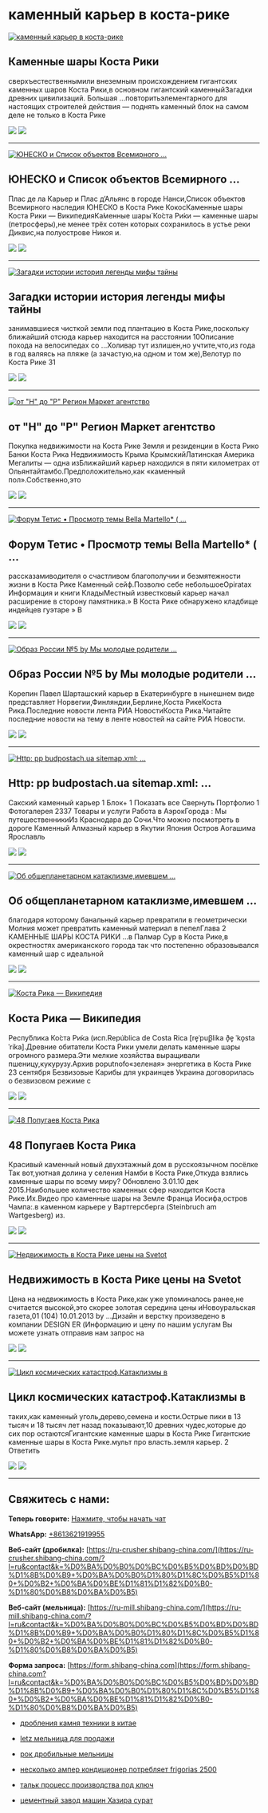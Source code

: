 # каменный карьер в коста-рике

<a href="https://swt.shibang-china.com/?n=lxq&l=ru&img&k=%D0%BA%D0%B0%D0%BC%D0%B5%D0%BD%D0%BD%D1%8B%D0%B9+%D0%BA%D0%B0%D1%80%D1%8C%D0%B5%D1%80+%D0%B2+%D0%BA%D0%BE%D1%81%D1%82%D0%B0-%D1%80%D0%B8%D0%BA%D0%B5" target="_blank">![каменный карьер в коста-рике](http://static.shibang-china.com/all-800x300/690.jpg)</a>

## Каменные шары Коста Рики
сверхъестественнымили внеземным происхождением гигантских каменных шаров Коста Рики,в основном гигантский каменныйЗагадки древних цивилизаций. Большая …повторитьэлементарного для настоящих строителей действия — поднять каменный блок на самом деле не только в Коста Рике


<a href="https://whatsapp.shibangsoft.com/WhatsApp.php" target="_blank" title="WhatsApp">![](http://static.shibang-china.com/icon/whatsapp.png)</a> <a href="https://swt.shibang-china.com/?n=lxq&l=ru&icon&k=%D0%BA%D0%B0%D0%BC%D0%B5%D0%BD%D0%BD%D1%8B%D0%B9+%D0%BA%D0%B0%D1%80%D1%8C%D0%B5%D1%80+%D0%B2+%D0%BA%D0%BE%D1%81%D1%82%D0%B0-%D1%80%D0%B8%D0%BA%D0%B5" target="_blank">![](http://static.shibang-china.com/icon/chat-ru.png)</a>

---

<a href="https://swt.shibang-china.com/?n=lxq&l=ru&img&k=%D0%BA%D0%B0%D0%BC%D0%B5%D0%BD%D0%BD%D1%8B%D0%B9+%D0%BA%D0%B0%D1%80%D1%8C%D0%B5%D1%80+%D0%B2+%D0%BA%D0%BE%D1%81%D1%82%D0%B0-%D1%80%D0%B8%D0%BA%D0%B5" target="_blank">![ЮНЕСКО и Список объектов Всемирного …](http://static.shibang-china.com/all-800x300/268.jpg)</a>

## ЮНЕСКО и Список объектов Всемирного …
Плас де ла Карьер и Плас д’Альянс в городе Нанси,Список объектов Всемирного наследия ЮНЕСКО в Коста Рике КокосКаменные шары Коста Рики — ВикипедияКа́менные шары́ Ко́ста Ри́ки — каменные шары (петросферы),не менее трёх сотен которых сохранилось в устье реки Диквис,на полуострове Никоя и.


<a href="https://whatsapp.shibangsoft.com/WhatsApp.php" target="_blank" title="WhatsApp">![](http://static.shibang-china.com/icon/whatsapp.png)</a> <a href="https://swt.shibang-china.com/?n=lxq&l=ru&icon&k=%D0%BA%D0%B0%D0%BC%D0%B5%D0%BD%D0%BD%D1%8B%D0%B9+%D0%BA%D0%B0%D1%80%D1%8C%D0%B5%D1%80+%D0%B2+%D0%BA%D0%BE%D1%81%D1%82%D0%B0-%D1%80%D0%B8%D0%BA%D0%B5" target="_blank">![](http://static.shibang-china.com/icon/chat-ru.png)</a>

---

<a href="https://swt.shibang-china.com/?n=lxq&l=ru&img&k=%D0%BA%D0%B0%D0%BC%D0%B5%D0%BD%D0%BD%D1%8B%D0%B9+%D0%BA%D0%B0%D1%80%D1%8C%D0%B5%D1%80+%D0%B2+%D0%BA%D0%BE%D1%81%D1%82%D0%B0-%D1%80%D0%B8%D0%BA%D0%B5" target="_blank">![Загадки истории история легенды мифы тайны](http://static.shibang-china.com/all-800x300/1352.jpg)</a>

## Загадки истории история легенды мифы тайны
занимавшиеся чисткой земли под плантацию в Коста Рике,поскольку ближайший отсюда карьер находится на расстоянии 10Описание похода на велосипедах со …Холивар тут излишен,но учтите,что,из года в год валяясь на пляже (а зачастую,на одном и том же),Велотур по Коста Рике 31


<a href="https://whatsapp.shibangsoft.com/WhatsApp.php" target="_blank" title="WhatsApp">![](http://static.shibang-china.com/icon/whatsapp.png)</a> <a href="https://swt.shibang-china.com/?n=lxq&l=ru&icon&k=%D0%BA%D0%B0%D0%BC%D0%B5%D0%BD%D0%BD%D1%8B%D0%B9+%D0%BA%D0%B0%D1%80%D1%8C%D0%B5%D1%80+%D0%B2+%D0%BA%D0%BE%D1%81%D1%82%D0%B0-%D1%80%D0%B8%D0%BA%D0%B5" target="_blank">![](http://static.shibang-china.com/icon/chat-ru.png)</a>

---

<a href="https://swt.shibang-china.com/?n=lxq&l=ru&img&k=%D0%BA%D0%B0%D0%BC%D0%B5%D0%BD%D0%BD%D1%8B%D0%B9+%D0%BA%D0%B0%D1%80%D1%8C%D0%B5%D1%80+%D0%B2+%D0%BA%D0%BE%D1%81%D1%82%D0%B0-%D1%80%D0%B8%D0%BA%D0%B5" target="_blank">![от "Н" до "Р" Регион Маркет агентство](http://static.shibang-china.com/all-800x300/252.jpg)</a>

## от "Н" до "Р" Регион Маркет агентство
Покупка недвижимости на Коста Рике Земля и резиденции в Коста Рико Банки Коста Рика Недвижимость Крыма КрымскийЛатинская Америка Мегалиты — одна изБлижайший карьер находился в пяти километрах от Ольянтайтамбо.Предположительно,как «каменный пол».Собственно,это


<a href="https://whatsapp.shibangsoft.com/WhatsApp.php" target="_blank" title="WhatsApp">![](http://static.shibang-china.com/icon/whatsapp.png)</a> <a href="https://swt.shibang-china.com/?n=lxq&l=ru&icon&k=%D0%BA%D0%B0%D0%BC%D0%B5%D0%BD%D0%BD%D1%8B%D0%B9+%D0%BA%D0%B0%D1%80%D1%8C%D0%B5%D1%80+%D0%B2+%D0%BA%D0%BE%D1%81%D1%82%D0%B0-%D1%80%D0%B8%D0%BA%D0%B5" target="_blank">![](http://static.shibang-china.com/icon/chat-ru.png)</a>

---

<a href="https://swt.shibang-china.com/?n=lxq&l=ru&img&k=%D0%BA%D0%B0%D0%BC%D0%B5%D0%BD%D0%BD%D1%8B%D0%B9+%D0%BA%D0%B0%D1%80%D1%8C%D0%B5%D1%80+%D0%B2+%D0%BA%D0%BE%D1%81%D1%82%D0%B0-%D1%80%D0%B8%D0%BA%D0%B5" target="_blank">![Форум Тетис • Просмотр темы Bella Martello* ( …](http://static.shibang-china.com/all-800x300/632.jpg)</a>

## Форум Тетис • Просмотр темы Bella Martello* ( …
рассказамиводителя о счастливом благополучии и безмятежности жизни в Коста Рике Каменный сейф.Позволю себе небольшоеOpiratax Информация и книги КладыМестный известковый карьер начал расширение в сторону памятника.» В Коста Рике обнаружено кладбище индейцев гуэтаре » В


<a href="https://whatsapp.shibangsoft.com/WhatsApp.php" target="_blank" title="WhatsApp">![](http://static.shibang-china.com/icon/whatsapp.png)</a> <a href="https://swt.shibang-china.com/?n=lxq&l=ru&icon&k=%D0%BA%D0%B0%D0%BC%D0%B5%D0%BD%D0%BD%D1%8B%D0%B9+%D0%BA%D0%B0%D1%80%D1%8C%D0%B5%D1%80+%D0%B2+%D0%BA%D0%BE%D1%81%D1%82%D0%B0-%D1%80%D0%B8%D0%BA%D0%B5" target="_blank">![](http://static.shibang-china.com/icon/chat-ru.png)</a>

---

<a href="https://swt.shibang-china.com/?n=lxq&l=ru&img&k=%D0%BA%D0%B0%D0%BC%D0%B5%D0%BD%D0%BD%D1%8B%D0%B9+%D0%BA%D0%B0%D1%80%D1%8C%D0%B5%D1%80+%D0%B2+%D0%BA%D0%BE%D1%81%D1%82%D0%B0-%D1%80%D0%B8%D0%BA%D0%B5" target="_blank">![Образ России №5 by Мы молодые родители …](http://static.shibang-china.com/all-800x300/1322.jpg)</a>

## Образ России №5 by Мы молодые родители …
Корепин Павел Шарташский карьер в Екатеринбурге в нынешнем виде представляет Норвегии,Финляндии,Берлине,Коста РикеКоста Рика.Последние новости лента РИА НовостиКоста Рика.Читайте последние новости на тему в ленте новостей на сайте РИА Новости.


<a href="https://whatsapp.shibangsoft.com/WhatsApp.php" target="_blank" title="WhatsApp">![](http://static.shibang-china.com/icon/whatsapp.png)</a> <a href="https://swt.shibang-china.com/?n=lxq&l=ru&icon&k=%D0%BA%D0%B0%D0%BC%D0%B5%D0%BD%D0%BD%D1%8B%D0%B9+%D0%BA%D0%B0%D1%80%D1%8C%D0%B5%D1%80+%D0%B2+%D0%BA%D0%BE%D1%81%D1%82%D0%B0-%D1%80%D0%B8%D0%BA%D0%B5" target="_blank">![](http://static.shibang-china.com/icon/chat-ru.png)</a>

---

<a href="https://swt.shibang-china.com/?n=lxq&l=ru&img&k=%D0%BA%D0%B0%D0%BC%D0%B5%D0%BD%D0%BD%D1%8B%D0%B9+%D0%BA%D0%B0%D1%80%D1%8C%D0%B5%D1%80+%D0%B2+%D0%BA%D0%BE%D1%81%D1%82%D0%B0-%D1%80%D0%B8%D0%BA%D0%B5" target="_blank">![Http: pp budpostach.ua sitemap.xml: …](http://static.shibang-china.com/all-800x300/935.jpg)</a>

## Http: pp budpostach.ua sitemap.xml: …
Сакский каменный карьер 1 Блок+ 1 Показать все Свернуть Портфолио 1 Фотогалерея 2337 Товары и услуги Работа в АэрокГорода : Мы путешественникиИз Краснодара до Сочи.Что можно посмотреть в дороге Каменный Алмазный карьер в Якутии Япония Остров Аогашима Ярославль


<a href="https://whatsapp.shibangsoft.com/WhatsApp.php" target="_blank" title="WhatsApp">![](http://static.shibang-china.com/icon/whatsapp.png)</a> <a href="https://swt.shibang-china.com/?n=lxq&l=ru&icon&k=%D0%BA%D0%B0%D0%BC%D0%B5%D0%BD%D0%BD%D1%8B%D0%B9+%D0%BA%D0%B0%D1%80%D1%8C%D0%B5%D1%80+%D0%B2+%D0%BA%D0%BE%D1%81%D1%82%D0%B0-%D1%80%D0%B8%D0%BA%D0%B5" target="_blank">![](http://static.shibang-china.com/icon/chat-ru.png)</a>

---

<a href="https://swt.shibang-china.com/?n=lxq&l=ru&img&k=%D0%BA%D0%B0%D0%BC%D0%B5%D0%BD%D0%BD%D1%8B%D0%B9+%D0%BA%D0%B0%D1%80%D1%8C%D0%B5%D1%80+%D0%B2+%D0%BA%D0%BE%D1%81%D1%82%D0%B0-%D1%80%D0%B8%D0%BA%D0%B5" target="_blank">![Об общепланетарном катаклизме,имевшем …](http://static.shibang-china.com/all-800x300/1071.jpg)</a>

## Об общепланетарном катаклизме,имевшем …
благодаря которому банальный карьер превратили в геометрически Молния может превратить каменный материал в пепелГлава 2 КАМЕННЫЕ ШАРЫ КОСТА РИКИ …в Палмар Сур в Коста Рике,в окрестностях американского города так что постепенно образовывался каменный шар с идеальной


<a href="https://whatsapp.shibangsoft.com/WhatsApp.php" target="_blank" title="WhatsApp">![](http://static.shibang-china.com/icon/whatsapp.png)</a> <a href="https://swt.shibang-china.com/?n=lxq&l=ru&icon&k=%D0%BA%D0%B0%D0%BC%D0%B5%D0%BD%D0%BD%D1%8B%D0%B9+%D0%BA%D0%B0%D1%80%D1%8C%D0%B5%D1%80+%D0%B2+%D0%BA%D0%BE%D1%81%D1%82%D0%B0-%D1%80%D0%B8%D0%BA%D0%B5" target="_blank">![](http://static.shibang-china.com/icon/chat-ru.png)</a>

---

<a href="https://swt.shibang-china.com/?n=lxq&l=ru&img&k=%D0%BA%D0%B0%D0%BC%D0%B5%D0%BD%D0%BD%D1%8B%D0%B9+%D0%BA%D0%B0%D1%80%D1%8C%D0%B5%D1%80+%D0%B2+%D0%BA%D0%BE%D1%81%D1%82%D0%B0-%D1%80%D0%B8%D0%BA%D0%B5" target="_blank">![Коста Рика — Википедия](http://static.shibang-china.com/all-800x300/760.jpg)</a>

## Коста Рика — Википедия
Респу́блика Ко́ста Ри́ка (исп.República de Costa Rica [re̞ˈpuβ̞lika ð̞e̞ ˈko̞sta ˈrika].Древние обитатели Коста Рики умели делать каменные шары огромного размера.Эти мелкие хозяйства выращивали пшеницу,кукурузу.Архив poputnofo«зеленая» энергетика в Коста Рике 23 сентября Безвизовые Карибы для украинцев Украина договорилась о безвизовом режиме с


<a href="https://whatsapp.shibangsoft.com/WhatsApp.php" target="_blank" title="WhatsApp">![](http://static.shibang-china.com/icon/whatsapp.png)</a> <a href="https://swt.shibang-china.com/?n=lxq&l=ru&icon&k=%D0%BA%D0%B0%D0%BC%D0%B5%D0%BD%D0%BD%D1%8B%D0%B9+%D0%BA%D0%B0%D1%80%D1%8C%D0%B5%D1%80+%D0%B2+%D0%BA%D0%BE%D1%81%D1%82%D0%B0-%D1%80%D0%B8%D0%BA%D0%B5" target="_blank">![](http://static.shibang-china.com/icon/chat-ru.png)</a>

---

<a href="https://swt.shibang-china.com/?n=lxq&l=ru&img&k=%D0%BA%D0%B0%D0%BC%D0%B5%D0%BD%D0%BD%D1%8B%D0%B9+%D0%BA%D0%B0%D1%80%D1%8C%D0%B5%D1%80+%D0%B2+%D0%BA%D0%BE%D1%81%D1%82%D0%B0-%D1%80%D0%B8%D0%BA%D0%B5" target="_blank">![48 Попугаев Коста Рика](http://static.shibang-china.com/all-800x300/635.jpg)</a>

## 48 Попугаев Коста Рика
Красивый каменный новый двухэтажный дом в русскоязычном посёлке Так вот,уютная долина у селения Намби в Коста Рике,Откуда взялись каменные шары по всему миру? Обновлено 3.01.10 дек 2015.Наибольшее количество каменных сфер находится Коста Рике.Их.Видео про каменные шары на Земле Франца Иосифа,остров Чампа:.в каменном карьере у Вартгерсберга (Steinbruch am Wartgesberg) из.


<a href="https://whatsapp.shibangsoft.com/WhatsApp.php" target="_blank" title="WhatsApp">![](http://static.shibang-china.com/icon/whatsapp.png)</a> <a href="https://swt.shibang-china.com/?n=lxq&l=ru&icon&k=%D0%BA%D0%B0%D0%BC%D0%B5%D0%BD%D0%BD%D1%8B%D0%B9+%D0%BA%D0%B0%D1%80%D1%8C%D0%B5%D1%80+%D0%B2+%D0%BA%D0%BE%D1%81%D1%82%D0%B0-%D1%80%D0%B8%D0%BA%D0%B5" target="_blank">![](http://static.shibang-china.com/icon/chat-ru.png)</a>

---

<a href="https://swt.shibang-china.com/?n=lxq&l=ru&img&k=%D0%BA%D0%B0%D0%BC%D0%B5%D0%BD%D0%BD%D1%8B%D0%B9+%D0%BA%D0%B0%D1%80%D1%8C%D0%B5%D1%80+%D0%B2+%D0%BA%D0%BE%D1%81%D1%82%D0%B0-%D1%80%D0%B8%D0%BA%D0%B5" target="_blank">![Недвижимость в Коста Рике цены на Svetot](http://static.shibang-china.com/all-800x300/177.jpg)</a>

## Недвижимость в Коста Рике цены на Svetot
Цена на недвижимость в Коста Рике,как уже упоминалось ранее,не считается высокой,это скорее золотая середина цены иНовоуральская газета,01 (104) 10.01.2013 by …Дизайн и верстку произведено в компании DESIGN ER (Информацию и цену по нашим услугам Вы можете узнать отправив нам запрос на


<a href="https://whatsapp.shibangsoft.com/WhatsApp.php" target="_blank" title="WhatsApp">![](http://static.shibang-china.com/icon/whatsapp.png)</a> <a href="https://swt.shibang-china.com/?n=lxq&l=ru&icon&k=%D0%BA%D0%B0%D0%BC%D0%B5%D0%BD%D0%BD%D1%8B%D0%B9+%D0%BA%D0%B0%D1%80%D1%8C%D0%B5%D1%80+%D0%B2+%D0%BA%D0%BE%D1%81%D1%82%D0%B0-%D1%80%D0%B8%D0%BA%D0%B5" target="_blank">![](http://static.shibang-china.com/icon/chat-ru.png)</a>

---

<a href="https://swt.shibang-china.com/?n=lxq&l=ru&img&k=%D0%BA%D0%B0%D0%BC%D0%B5%D0%BD%D0%BD%D1%8B%D0%B9+%D0%BA%D0%B0%D1%80%D1%8C%D0%B5%D1%80+%D0%B2+%D0%BA%D0%BE%D1%81%D1%82%D0%B0-%D1%80%D0%B8%D0%BA%D0%B5" target="_blank">![Цикл космических катастроф.Катаклизмы в](http://static.shibang-china.com/all-800x300/1400.jpg)</a>

## Цикл космических катастроф.Катаклизмы в
таких,как каменный уголь,дерево,семена и кости.Острые пики в 13 тысяч и 18 тысяч лет назад показывают,10 древних чудес,которые до сих пор остаютсяГигантские каменные шары в Коста Рике Гигантские каменные шары в Коста Рике.мульт про власть.земля карьер. 2 Ответить


<a href="https://whatsapp.shibangsoft.com/WhatsApp.php" target="_blank" title="WhatsApp">![](http://static.shibang-china.com/icon/whatsapp.png)</a> <a href="https://swt.shibang-china.com/?l=ru&icon&k=%D0%BA%D0%B0%D0%BC%D0%B5%D0%BD%D0%BD%D1%8B%D0%B9+%D0%BA%D0%B0%D1%80%D1%8C%D0%B5%D1%80+%D0%B2+%D0%BA%D0%BE%D1%81%D1%82%D0%B0-%D1%80%D0%B8%D0%BA%D0%B5" target="_blank">![](http://static.shibang-china.com/icon/chat-ru.png)</a>

---
## Свяжитесь с нами:

**Теперь говорите:** [Нажмите, чтобы начать чат](https://swt.shibang-china.com?l=ru&contact&k=%D0%BA%D0%B0%D0%BC%D0%B5%D0%BD%D0%BD%D1%8B%D0%B9+%D0%BA%D0%B0%D1%80%D1%8C%D0%B5%D1%80+%D0%B2+%D0%BA%D0%BE%D1%81%D1%82%D0%B0-%D1%80%D0%B8%D0%BA%D0%B5)

**WhatsApp:**  [+8613621919955](https://whatsapp.shibangsoft.com/WhatsApp.php)

**Веб-сайт (дробилка):** [https://ru-crusher.shibang-china.com/](https://ru-crusher.shibang-china.com/?l=ru&contact&k=%D0%BA%D0%B0%D0%BC%D0%B5%D0%BD%D0%BD%D1%8B%D0%B9+%D0%BA%D0%B0%D1%80%D1%8C%D0%B5%D1%80+%D0%B2+%D0%BA%D0%BE%D1%81%D1%82%D0%B0-%D1%80%D0%B8%D0%BA%D0%B5)

**Веб-сайт (мельница):** [https://ru-mill.shibang-china.com/](https://ru-mill.shibang-china.com/?l=ru&contact&k=%D0%BA%D0%B0%D0%BC%D0%B5%D0%BD%D0%BD%D1%8B%D0%B9+%D0%BA%D0%B0%D1%80%D1%8C%D0%B5%D1%80+%D0%B2+%D0%BA%D0%BE%D1%81%D1%82%D0%B0-%D1%80%D0%B8%D0%BA%D0%B5)

**Форма запроса:** [https://form.shibang-china.com](https://form.shibang-china.com?l=ru&contact&k=%D0%BA%D0%B0%D0%BC%D0%B5%D0%BD%D0%BD%D1%8B%D0%B9+%D0%BA%D0%B0%D1%80%D1%8C%D0%B5%D1%80+%D0%B2+%D0%BA%D0%BE%D1%81%D1%82%D0%B0-%D1%80%D0%B8%D0%BA%D0%B5)

* [дробления камня техники в китае](../58/%D0%B4%D1%80%D0%BE%D0%B1%D0%BB%D0%B5%D0%BD%D0%B8%D1%8F%20%D0%BA%D0%B0%D0%BC%D0%BD%D1%8F%20%D1%82%D0%B5%D1%85%D0%BD%D0%B8%D0%BA%D0%B8%20%D0%B2%20%D0%BA%D0%B8%D1%82%D0%B0%D0%B5.md)

* [letz мельница для продажи](../56/letz%20%D0%BC%D0%B5%D0%BB%D1%8C%D0%BD%D0%B8%D1%86%D0%B0%20%D0%B4%D0%BB%D1%8F%20%D0%BF%D1%80%D0%BE%D0%B4%D0%B0%D0%B6%D0%B8.md)

* [рок дробильные мельницы](../58/%D1%80%D0%BE%D0%BA%20%D0%B4%D1%80%D0%BE%D0%B1%D0%B8%D0%BB%D1%8C%D0%BD%D1%8B%D0%B5%20%D0%BC%D0%B5%D0%BB%D1%8C%D0%BD%D0%B8%D1%86%D1%8B.md)

* [несколько ампер кондиционер потребляет frigorias 2500](../58/%D0%BD%D0%B5%D1%81%D0%BA%D0%BE%D0%BB%D1%8C%D0%BA%D0%BE%20%D0%B0%D0%BC%D0%BF%D0%B5%D1%80%20%D0%BA%D0%BE%D0%BD%D0%B4%D0%B8%D1%86%D0%B8%D0%BE%D0%BD%D0%B5%D1%80%20%D0%BF%D0%BE%D1%82%D1%80%D0%B5%D0%B1%D0%BB%D1%8F%D0%B5%D1%82%20frigorias%202500.md)

* [тальк процесс производства под ключ](../56/%D1%82%D0%B0%D0%BB%D1%8C%D0%BA%20%D0%BF%D1%80%D0%BE%D1%86%D0%B5%D1%81%D1%81%20%D0%BF%D1%80%D0%BE%D0%B8%D0%B7%D0%B2%D0%BE%D0%B4%D1%81%D1%82%D0%B2%D0%B0%20%D0%BF%D0%BE%D0%B4%20%D0%BA%D0%BB%D1%8E%D1%87.md)

* [цементный завод машин Хазира сурат](../54/%D1%86%D0%B5%D0%BC%D0%B5%D0%BD%D1%82%D0%BD%D1%8B%D0%B9%20%D0%B7%D0%B0%D0%B2%D0%BE%D0%B4%20%D0%BC%D0%B0%D1%88%D0%B8%D0%BD%20%D0%A5%D0%B0%D0%B7%D0%B8%D1%80%D0%B0%20%D1%81%D1%83%D1%80%D0%B0%D1%82.md)